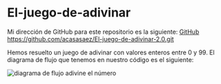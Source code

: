 # El-juego-de-adivinar

Mi dirección de GitHub para este repositorio es la siguiente: [GitHub](https://github.com/acasasaez/El-juego-de-adivinar-2.0.git)
https://github.com/acasasaez/El-juego-de-adivinar-2.0.git

Hemos resuelto un juego de adivinar con valores enteros entre 0 y 99.
El diagrama de flujo que tenemos en nuestro código es el siguiente:

![diagrama de flujo adivine el número](acasasaez/El-juego-de-adivinar-2.0/fotofigma.png)
